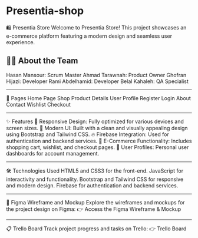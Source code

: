 # Presentia-shop
🛍️ Presentia Store
Welcome to Presentia Store! This project showcases an e-commerce platform featuring a modern design and seamless user experience.

👨‍💻 About the Team
---

Hasan Mansour: Scrum Master
Ahmad Tarawnah: Product Owner
Ghofran Hijazi: Developer
Rami Abdelhamid: Developer
Belal Kahaleh: QA Specialist

---

📄 Pages
Home Page
Shop
Product Details
User Profile
Register
Login
About
Contact
Wishlist
Checkout

---

✨ Features
📱 Responsive Design: Fully optimized for various devices and screen sizes.
🎨 Modern UI: Built with a clean and visually appealing design using Bootstrap and Tailwind CSS.
🔥 Firebase Integration: Used for authentication and backend services.
🛒 E-Commerce Functionality: Includes shopping cart, wishlist, and checkout pages.
👤 User Profiles: Personal user dashboards for account management.

---

🛠️ Technologies Used
HTML5 and CSS3 for the front-end.
JavaScript for interactivity and functionality.
Bootstrap and Tailwind CSS for responsive and modern design.
Firebase for authentication and backend services.

---

🎨 Figma Wireframe and Mockup
Explore the wireframes and mockups for the project design on Figma:
👉 Access the Figma Wireframe & Mockup

---

📋 Trello Board
Track project progress and tasks on Trello:
👉 Trello Board
